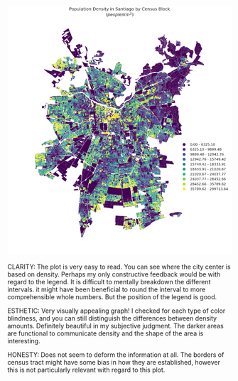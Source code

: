 ![Santiago Density](https://github.com/pmandiola/PUI2018_pmb434/blob/master/HW8_pmb434/Santiago_density_by_Block.png)

CLARITY: The plot is very easy to read. You can see where the city center is based on density. Perhaps my only constructive feedback would be with regard to the legend. It is difficult to mentally breakdown the different intervals. it might have been beneficial to round the interval to more comprehensible whole numbers. But the position of the legend is good.

ESTHETIC: Very visually appealing graph! I checked for each type of color blindness, and you can still distinguish the differences between density amounts. Definitely beautiful in my subjective judgment. The darker areas are functional to communicate density and the shape of the area is interesting. 

HONESTY: Does not seem to deform the information at all. The borders of census tract might have some bias in how they are established, however this is not particularly relevant with regard to this plot.




